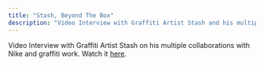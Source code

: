 ```yaml
---
title: "Stash, Beyond The Box"
description: "Video Interview with Graffiti Artist Stash and his multiple collaborations with Nike"
---
```


Video Interview with Graffiti Artist Stash on his multiple collaborations with Nike and graffiti work. Watch it [here](https://www.youtube.com/watch?v=euGs3wglrqE).

